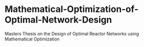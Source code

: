 # Mathematical-Optimization-of-Optimal-Network-Design
Masters Thesis on the Design of Optimal Reactor Networks using Mathematical Optimization
